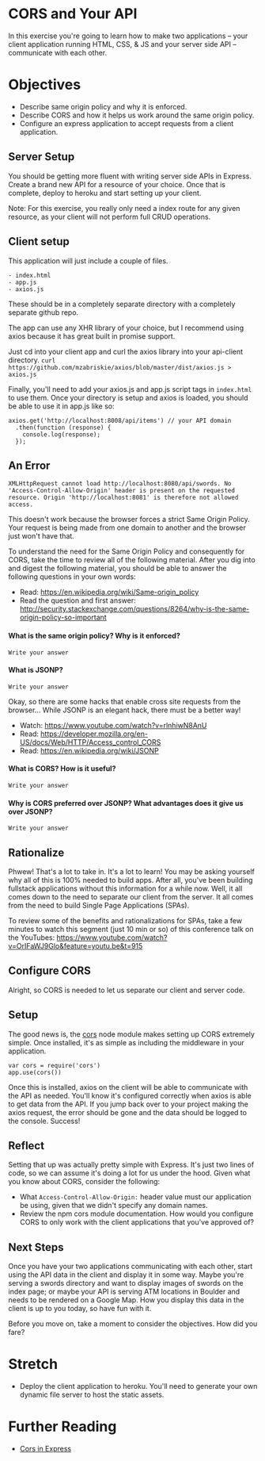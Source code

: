 # CORS and Your API

In this exercise you're going to learn how to make two applications – your client application running HTML, CSS, & JS and your server side API – communicate with each other.

# Objectives

* Describe same origin policy and why it is enforced.
* Describe CORS and how it helps us work around the same origin policy.
* Configure an express application to accept requests from a client application.

## Server Setup

You should be getting more fluent with writing server side APIs in Express. Create a brand new API for a resource of your choice. Once that is complete, deploy to heroku and start setting up your client.

Note: For this exercise, you really only need a index route for any given resource, as your client will not perform full CRUD operations.

## Client setup

This application will just include a couple of files.

```
- index.html
- app.js
- axios.js
```

These should be in a completely separate directory with a completely separate github repo.

The app can use any XHR library of your choice, but I recommend using axios because it has great built in promise support.

Just cd into your client app and curl the axios library into your api-client directory. `curl https://github.com/mzabriskie/axios/blob/master/dist/axios.js > axios.js`

Finally, you'll need to add your axios.js and app.js script tags in `index.html` to use them. Once your directory is setup and axios is loaded, you should be able to use it in app.js like so:

```
axios.get('http://localhost:8008/api/items') // your API domain
  .then(function (response) {
    console.log(response);
  });
```

## An Error

`XMLHttpRequest cannot load http://localhost:8080/api/swords. No 'Access-Control-Allow-Origin' header is present on the requested resource. Origin 'http://localhost:8081' is therefore not allowed access.`

This doesn't work because the browser forces a strict Same Origin Policy. Your request is being made from one domain to another and the browser just won't have that.

To understand the need for the Same Origin Policy and consequently for CORS, take the time to review all of the following material. After you dig into and digest the following material, you should be able to answer the following questions in your own words:

* Read: https://en.wikipedia.org/wiki/Same-origin_policy
* Read the question and first answer: http://security.stackexchange.com/questions/8264/why-is-the-same-origin-policy-so-important

#### What is the same origin policy? Why is it enforced?

```
Write your answer
```

#### What is JSONP?

```
Write your answer
```

Okay, so there are some hacks that enable cross site requests from the browser... While JSONP is an elegant hack, there must be a better way!

* Watch: https://www.youtube.com/watch?v=rlnhiwN8AnU
* Read: https://developer.mozilla.org/en-US/docs/Web/HTTP/Access_control_CORS
* Read: https://en.wikipedia.org/wiki/JSONP

#### What is CORS? How is it useful?

```
Write your answer
```

#### Why is CORS preferred over JSONP? What advantages does it give us over JSONP?

```
Write your answer
```

## Rationalize

Phwew! That's a lot to take in. It's a lot to learn! You may be asking yourself why all of this is 100% needed to build apps. After all, you've been building fullstack applications without this information for a while now. Well, it all comes down to the need to separate our client from the server. It all comes from the need to build Single Page Applications (SPAs).

To review some of the benefits and rationalizations for SPAs, take a few minutes to watch this segment (just 10 min or so) of this conference talk on the YouTubes: https://www.youtube.com/watch?v=OrIFaWJ9Glo&feature=youtu.be&t=915

## Configure CORS

Alright, so CORS is needed to let us separate our client and server code.

## Setup

The good news is, the [cors](https://www.npmjs.com/package/cors) node module makes setting up CORS extremely simple. Once installed, it's as simple as including the middleware in your application.

```
var cors = require('cors')
app.use(cors())
```

Once this is installed, axios on the client will be able to communicate with the API as needed. You'll know it's configured correctly when axios is able to get data from the API. If you jump back over to your project making the axios request, the error should be gone and the data should be logged to the console. Success!

## Reflect

Setting that up was actually pretty simple with Express. It's just two lines of code, so we can assume it's doing a lot for us under the hood. Given what you know about CORS, consider the following:

* What `Access-Control-Allow-Origin:` header value must our application be using, given that we didn't specify any domain names.
* Review the npm cors module documentation. How would you configure CORS to only work with the client applications that you've approved of?

## Next Steps

Once you have your two applications communicating with each other, start using the API data in the client and display it in some way. Maybe you're serving a swords directory and want to display images of swords on the index page; or maybe your API is serving ATM locations in Boulder and needs to be rendered on a Google Map. How you display this data in the client is up to you today, so have fun with it.

Before you move on, take a moment to consider the objectives. How did you fare?

# Stretch

* Deploy the client application to heroku. You'll need to generate your own dynamic file server to host the static assets.

# Further Reading

* [Cors in Express](http://justindavis.co/2015/08/31/CORS-in-Express/)
